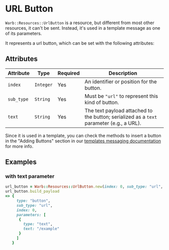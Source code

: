 # URL Button

`Warb::Resources::UrlButton` is a resource, but different from most other resources, it can't be sent. Instead, it's used in a template message as one of its parameters.

It represents a url button, which can be set with the following attributes:

## Attributes
|   Attribute  |    Type   | Required |                       Description                       |
|--------------|-----------|----------|---------------------------------------------------------|
| `index`      | `Integer` |   Yes    | An identifier or position for the button.               |
| `sub_type`   | `String`  |   Yes    | Must be `"url"` to represent this kind of button.       |
| `text`       | `String`  |   Yes    | The text payload attached to the button; serialized as a `text` parameter (e.g., a URL). |

Since it is used in a template, you can check the methods to insert a button in the "Adding Buttons" section in our [templates messaging documentation](../messages/template.md) for more info.

## Examples
### with text parameter
```ruby
url_button = Warb::Resources::UrlButton.new(index: 0, sub_type: "url", text: "/example")
url_button.build_payload
=> {
     type: "button",
     sub_type: "url",
     index: 0,
     parameters: [
      {
        type: "text",
        text: "/example" 
      }
     ]
   }
```